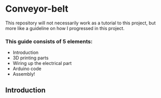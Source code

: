 # Conveyor-belt
This repository will not necessarily work as a tutorial to this project, but more like a guideline on how I progressed in this project.

### This guide consists of 5 elements:
- Introduction
- 3D printing parts
- Wiring up the electrical part
- Arduino code
- Assembly!

## Introduction
